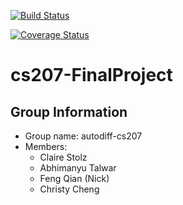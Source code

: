 [![Build Status](https://travis-ci.org/autodiff-cs207/cs207-FinalProject.svg?branch=master)](https://travis-ci.org/autodiff-cs207/cs207-FinalProject.svg?branch=master)


[![Coverage Status](https://coveralls.io/repos/github/autodiff-cs207/cs207-FinalProject/badge.svg?branch=master)](https://coveralls.io/github/autodiff-cs207/cs207-FinalProject?branch=master)

# cs207-FinalProject
## Group Information
* Group name: autodiff-cs207
* Members:
    * Claire Stolz
    * Abhimanyu Talwar
    * Feng Qian (Nick)
    * Christy Cheng
